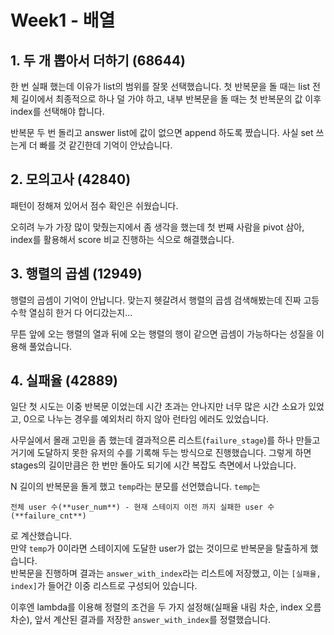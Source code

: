# Week1 - 배열

## 1. 두 개 뽑아서 더하기 (68644)

한 번 실패 했는데 이유가 list의 범위를 잘못 선택했습니다.
첫 반복문을 돌 때는 list 전체 길이에서 최종적으로 하나 덜 가야 하고,
내부 반복문을 돌 때는 첫 반복문의 값 이후 index를 선택해야 합니다.

반복문 두 번 돌리고 answer list에 값이 없으면 append 하도록 짰습니다.
사실 set 쓰는게 더 빠를 것 같긴한데 기억이 안났습니다.

## 2. 모의고사 (42840)

패턴이 정해져 있어서 점수 확인은 쉬웠습니다.

오히려 누가 가장 많이 맞췄는지에서 좀 생각을 했는데 첫 번째 사람을 pivot 삼아,
index를 활용해서 score 비교 진행하는 식으로 해결했습니다.

## 3. 행렬의 곱셈 (12949)

행렬의 곱셈이 기억이 안납니다. 맞는지 헷갈려서 행렬의 곱셈 검색해봤는데 진짜 고등 수학 열심히 한거 다 어디갔는지...

무튼 앞에 오는 행렬의 열과 뒤에 오는 행렬의 행이 같으면 곱셈이 가능하다는 성질을 이용해 풀었습니다.

## 4. 실패율 (42889)

일단 첫 시도는 이중 반복문 이었는데 시간 초과는 안나지만 너무 많은 시간 소요가 있었고, 0으로 나누는 경우를 예외처리 하지 않아 런타임 에러도 있었습니다.

사무실에서 몰래 고민을 좀 했는데 결과적으론 리스트(`failure_stage`)를 하나 만들고 거기에 도달하지 못한 유저의 수를 기록해 두는 방식으로 진행했습니다. 그렇게 하면 stages의 길이만큼은 한 번만 돌아도 되기에 시간 복잡도 측면에서 나았습니다.

N 길이의 반복문을 돌게 했고 `temp`라는 분모를 선언했습니다. `temp`는

```
전체 user 수(**user_num**) - 현재 스테이지 이전 까지 실패한 user 수(**failure_cnt**)
```

로 계산했습니다.  
만약 `temp`가 0이라면 스테이지에 도달한 user가 없는 것이므로 반복문을 탈출하게 했습니다.  
반복문을 진행하며 결과는 `answer_with_index`라는 리스트에 저장했고, 이는 `[실패율, index]`가 들어간 이중 리스트로 구성되어 있습니다.

이후엔 lambda를 이용해 정렬의 조건을 두 가지 설정해(실패율 내림 차순, index 오름차순), 앞서 계산된 결과를 저장한 `answer_with_index`를 정렬했습니다.
